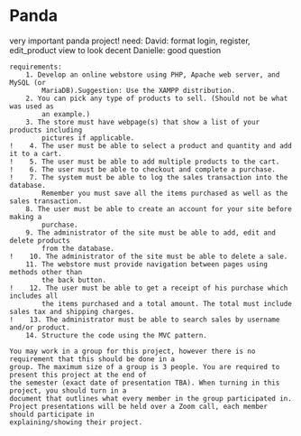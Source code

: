 # Panda

very important panda project!
need:
        David:
                format login, register, edit_product view to look decent
        Danielle:
                good question
                

```
requirements:
    1. Develop an online webstore using PHP, Apache web server, and MySQL (or       
        MariaDB).Suggestion: Use the XAMPP distribution.
    2. You can pick any type of products to sell. (Should not be what was used as 
        an example.)
    3. The store must have webpage(s) that show a list of your products including 
        pictures if applicable.
!    4. The user must be able to select a product and quantity and add it to a cart.
!    5. The user must be able to add multiple products to the cart.
!    6. The user must be able to checkout and complete a purchase.
!    7. The system must be able to log the sales transaction into the database. 
        Remember you must save all the items purchased as well as the sales transaction.
    8. The user must be able to create an account for your site before making a 
        purchase.
    9. The administrator of the site must be able to add, edit and delete products 
        from the database.
!    10. The administrator of the site must be able to delete a sale.
    11. The webstore must provide navigation between pages using methods other than 
        the back button.
!    12. The user must be able to get a receipt of his purchase which includes all 
        the items purchased and a total amount. The total must include sales tax and shipping charges.
!    13. The administrator must be able to search sales by username and/or product.
    14. Structure the code using the MVC pattern.
```
    You may work in a group for this project, however there is no requirement that this should be done in a
    group. The maximum size of a group is 3 people. You are required to present this project at the end of
    the semester (exact date of presentation TBA). When turning in this project, you should turn in a
    document that outlines what every member in the group participated in.
    Project presentations will be held over a Zoom call, each member should participate in
    explaining/showing their project.
